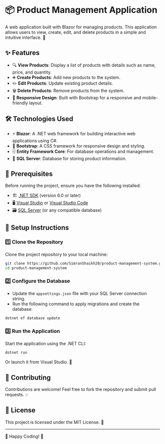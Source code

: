 # 📦 Product Management Application

A web application built with Blazor for managing products. This application allows users to view, create, edit, and delete products in a simple and intuitive interface. 🚀

## ✨ Features

- 🔍 **View Products**: Display a list of products with details such as name, price, and quantity.
- ➕ **Create Products**: Add new products to the system.
- ✏️ **Edit Products**: Update existing product details.
- 🗑️ **Delete Products**: Remove products from the system.
- 📱 **Responsive Design**: Built with Bootstrap for a responsive and mobile-friendly layout.

## 🛠️ Technologies Used

- ⚡ **Blazor**: A .NET web framework for building interactive web applications using C#.
- 🎨 **Bootstrap**: A CSS framework for responsive design and styling.
- 🗄️ **Entity Framework Core**: For database operations and management.
- 🏦 **SQL Server**: Database for storing product information.

## 🔧 Prerequisites

Before running the project, ensure you have the following installed:

- 🏗️ [.NET SDK](https://dotnet.microsoft.com/download) (version 6.0 or later)
- 🖥️ [Visual Studio](https://visualstudio.microsoft.com/) or [Visual Studio Code](https://code.visualstudio.com/)
- 🗃️ [SQL Server](https://www.microsoft.com/en-us/sql-server/sql-server-downloads) (or any compatible database)

## 🚀 Setup Instructions

### 1️⃣ Clone the Repository

Clone the project repository to your local machine:

```bash
git clone https://github.com/SimranShaikh20/product-management-system.git
cd product-management-system
```

### 2️⃣ Configure the Database

- Update the `appsettings.json` file with your SQL Server connection string.
- Run the following command to apply migrations and create the database:

```bash
dotnet ef database update
```

### 3️⃣ Run the Application

Start the application using the .NET CLI:

```bash
dotnet run
```

Or launch it from Visual Studio. 🎯

## 🤝 Contributing

Contributions are welcome! Feel free to fork the repository and submit pull requests. 💡

## 📄 License

This project is licensed under the MIT License. 📝

---

🚀 Happy Coding! 🎉

